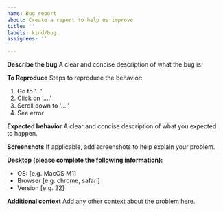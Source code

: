 ```yaml
---
name: Bug report
about: Create a report to help us improve
title: ''
labels: kind/bug
assignees: ''

---
```


**Describe the bug**
A clear and concise description of what the bug is.

**To Reproduce**
Steps to reproduce the behavior:
1. Go to '...'
2. Click on '....'
3. Scroll down to '....'
4. See error

**Expected behavior**
A clear and concise description of what you expected to happen.

**Screenshots**
If applicable, add screenshots to help explain your problem.

**Desktop (please complete the following information):**
 - OS: [e.g. MacOS M1]
 - Browser [e.g. chrome, safari]
 - Version [e.g. 22]

**Additional context**
Add any other context about the problem here.
